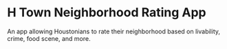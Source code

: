 <h1> H Town Neighborhood Rating App </h1>

<p>An app allowing Houstonians to rate their neighborhood based on livability, crime, food scene, and more.</p>
